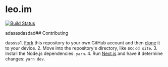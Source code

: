 # leo.im

[![Build Status](https://circleci.com/gh/leo/site.svg?&style=shield)](https://circleci.com/gh/leo/site)

adasasdasdad## Contributing

dassss1. [Fork](https://help.github.com/articles/fork-a-repo) this repository to your own GitHub account and then [clone](https://help.github.com/articles/cloning-a-repository) it to your device.
2. Move into the repository's directory, like so: `cd site`.
3. Install the Node.js dependencies: `yarn`.
4. Run [Next.js](https://github.com/zeit/next.js) and have it determine changes: `yarn dev`.
